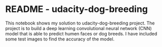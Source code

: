 # README - udacity-dog-breeding

This notebook shows my solution to udacity-dog-breeding project. The project is to build a deep learning convolutional neural network (CNN) model that is able to predict humen faces or dog breeds. I have included some test images to find the accuracy of the model. 
